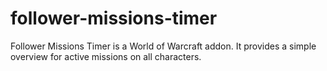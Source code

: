 # follower-missions-timer
Follower Missions Timer is a World of Warcraft addon. It provides a simple overview for active missions on all characters.
